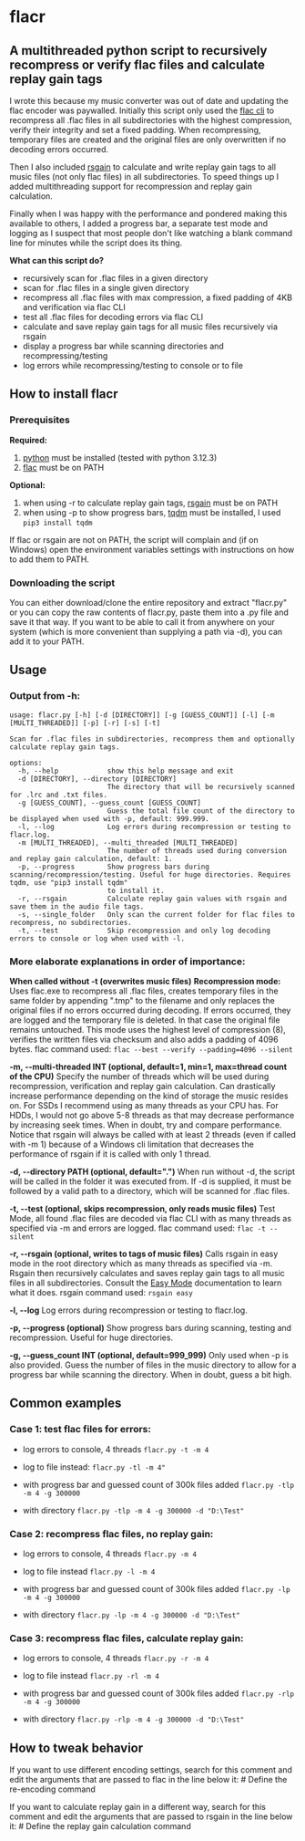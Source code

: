 # flacr

## A multithreaded python script to recursively recompress or verify flac files and calculate replay gain tags

I wrote this because my music converter was out of date and updating the flac encoder was paywalled.
Initially this script only used the [flac cli](https://xiph.org/flac/documentation_tools_flac.html) to recompress all .flac files in all subdirectories with the highest compression, verify their integrity and set a fixed padding.
When recompressing, temporary files are created and the original files are only overwritten if no decoding errors occurred.

Then I also included [rsgain](https://github.com/complexlogic/rsgain) to calculate and write replay gain tags to all music files (not only flac files) in all subdirectories.
To speed things up I added multithreading support for recompression and replay gain calculation.

Finally when I was happy with the performance and pondered making this available to others, I added a progress bar, a separate test mode and logging as I suspect that most people don't like watching a blank command line for minutes while the script does its thing.

**What can this script do?**
  * recursively scan for .flac files in a given directory
  * scan for .flac files in a single given directory
  * recompress all .flac files with max compression, a fixed padding of 4KB and verification via flac CLI
  * test all .flac files for decoding errors via flac CLI
  * calculate and save replay gain tags for all music files recursively via rsgain
  * display a progress bar while scanning directories and recompressing/testing
  * log errors while recompressing/testing to console or to file

## How to install flacr

### Prerequisites

**Required:**
1. [python](https://www.python.org/downloads/) must be installed (tested with python 3.12.3)
2. [flac](https://xiph.org/flac/download.html) must be on PATH

**Optional:**
1. when using -r to calculate replay gain tags, [rsgain](https://github.com/complexlogic/rsgain) must be on PATH
2. when using -p to show progress bars, [tqdm](https://github.com/tqdm/tqdm) must be installed, I used `pip3 install tqdm`

If flac or rsgain are not on PATH, the script will complain and (if on Windows) open the environment variables settings with instructions on how to add them to PATH.

### Downloading the script

You can either download/clone the entire repository and extract "flacr.py" or you can copy the raw contents of flacr.py, paste them into a .py file and save it that way.
If you want to be able to call it from anywhere on your system (which is more convenient than supplying a path via -d), you can add it to your PATH.

## Usage

### Output from -h:

```
usage: flacr.py [-h] [-d [DIRECTORY]] [-g [GUESS_COUNT]] [-l] [-m [MULTI_THREADED]] [-p] [-r] [-s] [-t]

Scan for .flac files in subdirectories, recompress them and optionally calculate replay gain tags.

options:
  -h, --help            show this help message and exit
  -d [DIRECTORY], --directory [DIRECTORY]
                        The directory that will be recursively scanned for .lrc and .txt files.
  -g [GUESS_COUNT], --guess_count [GUESS_COUNT]
                        Guess the total file count of the directory to be displayed when used with -p, default: 999.999.
  -l, --log             Log errors during recompression or testing to flacr.log.
  -m [MULTI_THREADED], --multi_threaded [MULTI_THREADED]
                        The number of threads used during conversion and replay gain calculation, default: 1.
  -p, --progress        Show progress bars during scanning/recompression/testing. Useful for huge directories. Requires tqdm, use "pip3 install tqdm"
                        to install it.
  -r, --rsgain          Calculate replay gain values with rsgain and save them in the audio file tags.
  -s, --single_folder   Only scan the current folder for flac files to recompress, no subdirectories.
  -t, --test            Skip recompression and only log decoding errors to console or log when used with -l.
```

### More elaborate explanations in order of importance:

**When called without -t (overwrites music files)**
**Recompression mode:**
Uses flac.exe to recompress all .flac files, creates temporary files in the same folder by appending ".tmp" to the filename and only replaces the original files if no errors occurred during decoding. If errors occurred, they are logged and the temporary file is deleted. In that case the original file remains untouched.
This mode uses the highest level of compression (8), verifies the written files via checksum and also adds a padding of 4096 bytes.
flac command used: `flac --best --verify --padding=4096 --silent`

**-m, --multi-threaded INT (optional, default=1, min=1, max=thread count of the CPU)**
Specify the number of threads which will be used during recompression, verification and replay gain calculation.
Can drastically increase performance depending on the kind of storage the music resides on.
For SSDs I recommend using as many threads as your CPU has.
For HDDs, I would not go above 5-8 threads as that may decrease performance by increasing seek times.
When in doubt, try and compare performance.
Notice that rsgain will always be called with at least 2 threads (even if called with -m 1) because of a Windows cli limitation that decreases the performance of rsgain if it is called with only 1 thread.

**-d, --directory PATH (optional, default=".")**
When run without -d, the script will be called in the folder it was executed from.
If -d is supplied, it must be followed by a valid path to a directory, which will be scanned for .flac files.

**-t, --test (optional, skips recompression, only reads music files)**
Test Mode, all found .flac files are decoded via flac CLI with as many threads as specified via -m and errors are logged.
flac command used: `flac -t --silent`

**-r, --rsgain (optional, writes to tags of music files)**
Calls rsgain in easy mode in the root directory which as many threads as specified via -m. Rsgain then recursively calculates and saves replay gain tags to all music files in all subdirectories. Consult the [Easy Mode](https://github.com/complexlogic/rsgain?tab=readme-ov-file#easy-mode) documentation to learn what it does.
rsgain command used: `rsgain easy`

**-l, --log**
Log errors during recompression or testing to flacr.log.

**-p, --progress (optional)**
Show progress bars during scanning, testing and recompression. Useful for huge directories.

**-g, --guess_count INT (optional, default=999_999)**
Only used when -p is also provided. Guess the number of files in the music directory to allow for a progress bar while scanning the directory. When in doubt, guess a bit high.

## Common examples

### Case 1: test flac files for errors:
* log errors to console, 4 threads
`flacr.py -t -m 4`

* log to file instead:
`flacr.py -tl -m 4"`
  
* with progress bar and guessed count of 300k files added
`flacr.py -tlp -m 4 -g 300000`

* with directory
`flacr.py -tlp -m 4 -g 300000 -d "D:\Test"`

### Case 2: recompress flac files, no replay gain:
* log errors to console, 4 threads
`flacr.py -m 4`
  
* log to file instead
`flacr.py -l -m 4` 

* with progress bar and guessed count of 300k files added
`flacr.py -lp -m 4 -g 300000`

* with directory
`flacr.py -lp -m 4 -g 300000 -d "D:\Test"`

### Case 3: recompress flac files, calculate replay gain:
* log errors to console, 4 threads
`flacr.py -r -m 4`

* log to file instead
`flacr.py -rl -m 4`
  
* with progress bar and guessed count of 300k files added
`flacr.py -rlp -m 4 -g 300000`

* with directory
`flacr.py -rlp -m 4 -g 300000 -d "D:\Test"`

## How to tweak behavior

If you want to use different encoding settings, search for this comment and edit the arguments that are passed to flac in the line below it:
    # Define the re-encoding command

If you want to calculate replay gain in a different way, search for this comment and edit the arguments that are passed to rsgain in the line below it:
    # Define the replay gain calculation command